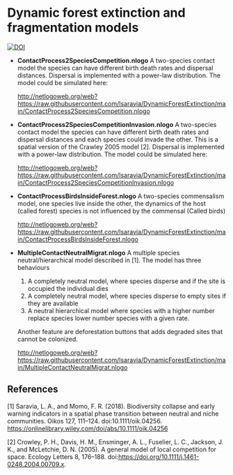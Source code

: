 # Dynamic forest extinction and fragmentation models 

[![DOI](https://zenodo.org/badge/364956671.svg)](https://zenodo.org/badge/latestdoi/364956671)


* **ContactProcess2SpeciesCompetition.nlogo** A two-species contact model the species can have different birth death rates and dispersal distances. 
 Dispersal is implemented with a power-law distribution. The model could be simulated here: 
 
	<http://netlogoweb.org/web?https://raw.githubusercontent.com/lsaravia/DynamicForestExtinction/main/ContactProcess2SpeciesCompetition.nlogo>


* **ContactProcess2SpeciesCompetitionInvasion.nlogo** A two-species contact model the species can have different birth death rates and dispersal distances and each species could invade the other. This is a spatial version of the Crawley 2005 model [2].
 Dispersal is implemented with a power-law distribution. The model could be simulated here: 
 
	<http://netlogoweb.org/web?https://raw.githubusercontent.com/lsaravia/DynamicForestExtinction/main/ContactProcess2SpeciesCompetitionInvasion.nlogo>

* **ContactProcessBirdsInsideForest.nlogo** A two-species commensalism model, one species live inside the other, the dynamics of the host (called forest) species is not influenced by the commensal (Called birds)

	<http://netlogoweb.org/web?https://raw.githubusercontent.com/lsaravia/DynamicForestExtinction/main/ContactProcessBirdsInsideForest.nlogo>


* **MultipleContactNeutralMigrat.nlogo** A multiple species neutral/hierarchical model described in [1]. The model has three behaviours

	1. A completely neutral model, where species disperse and if the site is occupied the individual dies
	2. A completely neutral model, where species disperse to empty sites if they are available 
	3. A neutral hierarchical model where species with a higher number replace species lower number species with a given rate. 

	Another feature are deforestation buttons that adds degraded sites that cannot be colonized.  


	<http://netlogoweb.org/web?https://raw.githubusercontent.com/lsaravia/DynamicForestExtinction/main/MultipleContactNeutralMigrat.nlogo>


## References

[1] Saravia, L. A., and Momo, F. R. (2018). Biodiversity collapse and early warning indicators in a spatial phase transition between neutral and niche communities. Oikos 127, 111–124. doi:10.1111/oik.04256. <https://onlinelibrary.wiley.com/doi/abs/10.1111/oik.04256>


[2] Crowley, P. H., Davis, H. M., Ensminger, A. L., Fuselier, L. C., Jackson, J. K., and McLetchie, D. N. (2005). A general model of local competition for space. Ecology Letters 8, 176–188. doi:https://doi.org/10.1111/j.1461-0248.2004.00709.x.
